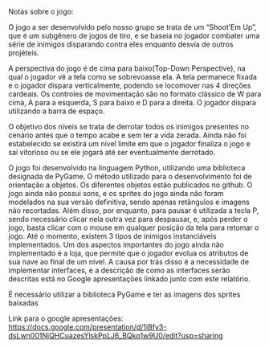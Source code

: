 Notas sobre o jogo:


O jogo a ser desenvolvido pelo nosso grupo se trata de um “Shoot’Em Up”, que é um subgênero de jogos de tiro, e se baseia no jogador combater uma série de inimigos disparando contra eles enquanto desvia de outros projéteis.

A perspectiva do jogo é de cima para baixo(Top-Down Perspective), na qual o jogador vê a tela como se sobrevoasse ela. A tela permanece fixada e o jogador dispara verticalmente, podendo se locomover nas 4 direções cardeais. Os controles de movimentação são no formato clássico de W para cima, A para a esquerda, S para baixo e D para a direita. O jogador dispara utilizando a barra de espaço.

O objetivo dos níveis se trata de derrotar todos os inimigos presentes no cenário antes que o tempo acabe e sem ter a vida zerada. Ainda não foi estabelecido se existirá um nível limite em que o jogador finaliza o jogo e sai vitorioso ou se ele jogará até ser eventualmente derrotado.

O jogo foi desenvolvido na linguagem Python, utilizando uma biblioteca designada de PyGame. O método utilizado para o desenvolvimento foi de orientação a objetos. Os diferentes objetos estão publicados no github. O jogo ainda não possui sons, e os sprites do jogo ainda não foram modelados na sua versão definitiva, sendo apenas retângulos e imagens não recortadas. Além disso, por enquanto, para pausar é utilizada a tecla P, sendo necessário clicar nela outra vez para despausar, e, após perder o jogo, basta clicar com o mouse em qualquer posição da tela para retomar o jogo. Até o momento, existem 3 tipos de inimigos instanciáveis implementados. Um dos aspectos importantes do jogo ainda não implementado é a loja, que permite que o jogador evolua os atributos de sua nave ao final de um nível. A causa por trás disso é a necessidade de implementar interfaces, e a descrição de como as interfaces serão descritas está no Google apresentações linkado junto com este relatório.

É necessário utilizar a biblioteca PyGame e ter as imagens dos sprites baixadas 

Link para o google apresentações:
https://docs.google.com/presentation/d/1iBfy3-dsLwn001NjQHCuazesYlskPpLJ6_BQkq1w9U0/edit?usp=sharing




